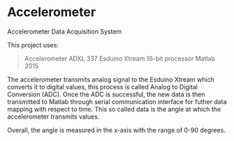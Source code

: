 # Accelerometer
Accelerometer Data Acquisition System

This project uses:
 > Accelerometer ADXL 337
 > Esduino Xtream 16-bit processor
 > Matlab 2015
 
The accelerometer transmits analog signal to the Esduino Xtream which converts it to digital values, this process is called Analog to Digital Conversion (ADC). Once the ADC is successful, the new data is then transmitted to Matlab through serial communication interface for futher data mapping with respect to time. This so called data is the angle at which the accelerometer transmits values. 

Overall, the angle is measured in the x-axis with the range of 0-90 degrees.
